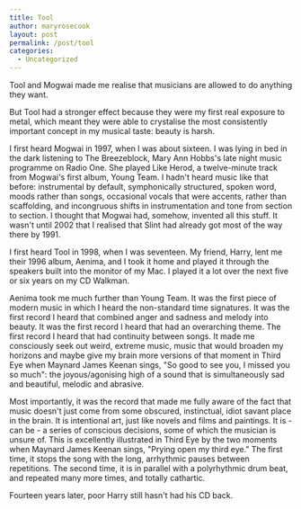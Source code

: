 ```yaml
---
title: Tool
author: maryrosecook
layout: post
permalink: /post/tool
categories:
  - Uncategorized
---
```

Tool and Mogwai made me realise that musicians are allowed to do anything they want.

But Tool had a stronger effect because they were my first real exposure to metal, which meant they were able to crystalise the most consistently important concept in my musical taste: beauty is harsh.

I first heard Mogwai in 1997, when I was about sixteen. I was lying in bed in the dark listening to The Breezeblock, Mary Ann Hobbs's late night music programme on Radio One. She played Like Herod, a twelve-minute track from Mogwai's first album, Young Team. I hadn't heard music like that before: instrumental by default, symphonically structured, spoken word, moods rather than songs, occasional vocals that were accents, rather than scaffolding, and incongruous shifts in instrumentation and tone from section to section. I thought that Mogwai had, somehow, invented all this stuff. It wasn't until 2002 that I realised that Slint had already got most of the way there by 1991.

I first heard Tool in 1998, when I was seventeen. My friend, Harry, lent me their 1996 album, Aenima, and I took it home and played it through the speakers built into the monitor of my Mac. I played it a lot over the next five or six years on my CD Walkman. 

Aenima took me much further than Young Team. It was the first piece of modern music in which I heard the non-standard time signatures. It was the first record I heard that combined anger and sadness and melody into beauty. It was the first record I heard that had an overarching theme. The first record I heard that had continuity between songs. It made me consciously seek out weird, extreme music, music that would broaden my horizons and maybe give my brain more versions of that moment in Third Eye when Maynard James Keenan sings, "So good to see you, I missed you so much": the joyous/agonising high of a sound that is simultaneously sad and beautiful, melodic and abrasive.

Most importantly, it was the record that made me fully aware of the fact that music doesn't just come from some obscured, instinctual, idiot savant place in the brain. It is intentional art, just like novels and films and paintings. It is - can be - a series of conscious decisions, some of which the musician is unsure of. This is excellently illustrated in Third Eye by the two moments when Maynard James Keenan sings, "Prying open my third eye." The first time, it stops the song with the long, arrhythmic pauses between repetitions. The second time, it is in parallel with a polyrhythmic drum beat, and repeated many more times, and totally cathartic.

Fourteen years later, poor Harry still hasn't had his CD back.